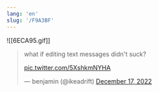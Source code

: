 ```yaml
---
lang: 'en'
slug: '/F9A3BF'
---
```


![[6ECA95.gif]]

<blockquote class="twitter-tweet">

what if editing text messages didn&#39;t suck?

<a href="https://t.co/5XshkmNYHA">pic.twitter.com/5XshkmNYHA</a>

&mdash; benjamin (@ikeadrift) <a href="https://twitter.com/ikeadrift/status/1604198542360432642?ref_src=twsrc%5Etfw">December 17, 2022</a>

</blockquote>
